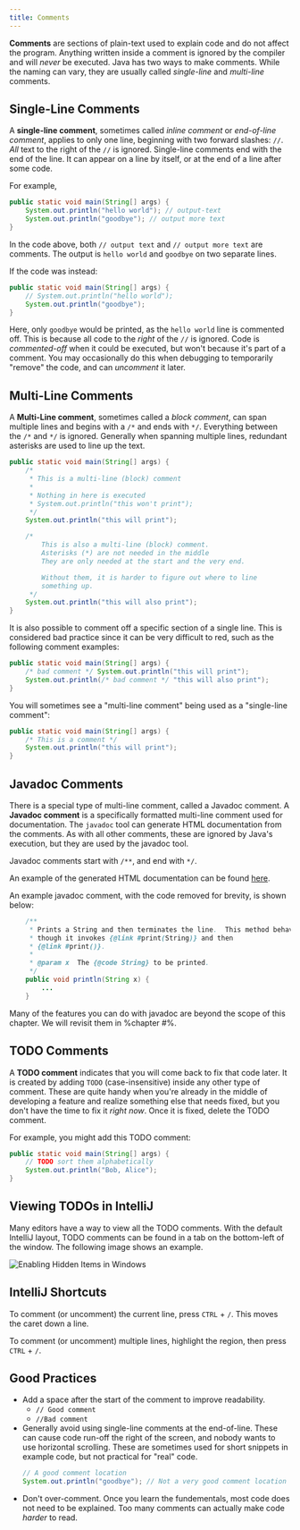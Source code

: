```yaml
---
title: Comments
---
```


**Comments** are sections of plain-text used to explain code and do not affect the program. Anything written inside a comment is ignored by the compiler and will *never* be executed. Java has two ways to make comments. While the naming can vary, they are usually called *single-line* and *multi-line* comments.

## Single-Line Comments

A **single-line comment**, sometimes called *inline comment* or *end-of-line comment*, applies to only one line, beginning with two forward slashes: `//`. *All* text to the right of the `//` is ignored. Single-line comments end with the end of the line. It can appear on a line by itself, or at the end of a line after some code.

For example,
```java
public static void main(String[] args) {
    System.out.println("hello world"); // output-text
    System.out.println("goodbye"); // output more text
}
```

In the code above, both `// output text` and `// output more text` are comments. The output is `hello world` and `goodbye` on two separate lines.

If the code was instead:

```java
public static void main(String[] args) {
    // System.out.println("hello world");
    System.out.println("goodbye");
}
```

Here, only `goodbye` would be printed, as the `hello world` line is commented off. This is because all code to the *right* of the `//` is ignored. Code is *commented-off* when it could be executed, but won't because it's part of a comment. You may occasionally do this when debugging to temporarily "remove" the code, and can *uncomment* it later.

## Multi-Line Comments
A **Multi-Line comment**, sometimes called a *block comment*, can span multiple lines and begins with a `/*` and ends with `*/`. Everything between the `/*` and `*/` is ignored. Generally when spanning multiple lines, redundant asterisks are used to line up the text.

```java
public static void main(String[] args) {
    /*
     * This is a multi-line (block) comment
     *
     * Nothing in here is executed
     * System.out.println("this won't print");
     */
    System.out.println("this will print");

    /*
        This is also a multi-line (block) comment.
        Asterisks (*) are not needed in the middle
        They are only needed at the start and the very end.

        Without them, it is harder to figure out where to line
        something up.
     */
    System.out.println("this will also print");
}
```

It is also possible to comment off a specific section of a single line. This is considered bad practice since it can be very difficult to red, such as the following comment examples:

```java
public static void main(String[] args) {
    /* bad comment */ System.out.println("this will print");
    System.out.println(/* bad comment */ "this will also print");
}
```

You will sometimes see a "multi-line comment" being used as a "single-line comment":

```java
public static void main(String[] args) {
    /* This is a comment */
    System.out.println("this will print");
}
```

## Javadoc Comments

There is a special type of multi-line comment, called a Javadoc comment. A **Javadoc comment** is a specifically formatted multi-line comment used for documentation. The `javadoc` tool can generate HTML documentation from the comments. As with all other comments, these are ignored by Java's execution, but they are used by the javadoc tool.

Javadoc comments start with `/**`, and end with `*/`.

An example of the generated HTML documentation can be found [here](https://docs.oracle.com/en/java/javase/21/docs/api/java.base/java/io/PrintStream.html).

An example javadoc comment, with the code removed for brevity, is shown below:

```java
    /**
     * Prints a String and then terminates the line.  This method behaves as
     * though it invokes {@link #print(String)} and then
     * {@link #print()}.
     *
     * @param x  The {@code String} to be printed.
     */
    public void println(String x) {
        ...
    }
```

Many of the features you can do with javadoc are beyond the scope of this chapter. We will revisit them in %chapter #%.


## TODO Comments
A **TODO comment** indicates that you will come back to fix that code later. It is created by adding `TODO` (case-insensitive) inside any other type of comment. These are quite handy when you're already in the middle of developing a feature and realize something else that needs fixed, but you don't have the time to fix it *right now*. Once it is fixed, delete the TODO comment.

For example, you might add this TODO comment:
```java
public static void main(String[] args) {
    // TODO sort them alphabetically
    System.out.println("Bob, Alice");
}
```

## Viewing TODOs in IntelliJ
Many editors have a way to view all the TODO comments. With the default IntelliJ layout, TODO comments can be found in a tab on the bottom-left of the window. The following image shows an example.

![Enabling Hidden Items in Windows](./todo_ij.png)

## IntelliJ Shortcuts
To comment (or uncomment) the current line, press `CTRL` + `/`. This moves the caret down a line.

To comment (or uncomment) multiple lines, highlight the region, then press `CTRL` + `/`.

## Good Practices
* Add a space after the start of the comment to improve readability.
  * `// Good comment`
  * `//Bad comment`
* Generally avoid using single-line comments at the end-of-line. These can cause code run-off the right of the screen, and nobody wants to use horizontal scrolling. These are sometimes used for short snippets in example code, but not practical for "real" code.
    ```java
    // A good comment location
    System.out.println("goodbye"); // Not a very good comment location
    ```
* Don't over-comment. Once you learn the fundementals, most code does not need to be explained. Too many comments can actually make code *harder* to read.
